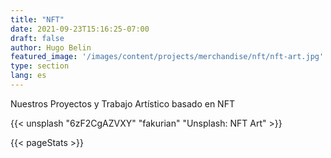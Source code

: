 ```yaml
---
title: "NFT"
date: 2021-09-23T15:16:25-07:00
draft: false
author: Hugo Belin
featured_image: '/images/content/projects/merchandise/nft/nft-art.jpg'
type: section
lang: es
---
```


Nuestros Proyectos y Trabajo Artístico basado en NFT

{{< unsplash "6zF2CgAZVXY" "fakurian" "Unsplash: NFT Art" >}}

{{< pageStats >}}
